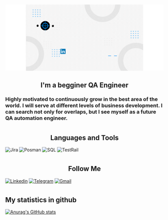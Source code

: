 ![Header](https://github.com/Egyri/Egyri/blob/main/assets/header.gif.gif)

## <center>I'm a begginer QA Engineer</center>
### Highly motivated to continuously grow in the best area of the world. I will serve at different levels of business development. I can search not only for overlaps, but I see myself as a future QA automation engineer.
#

## <center>Languages and Tools
![Jira](https://img.shields.io/badge/-Jira-121212?style=for-the-badge&logo=jira&logoColor=2684FF)
![Posman](https://img.shields.io/badge/-Postman-121212?style=for-the-badge&logo=postman&logoColor=FF6C37)
![SQL](https://img.shields.io/badge/-SQL-121212?style=for-the-badge&logo=mysql&logoColor=007979)
![TestRail](https://img.shields.io/badge/-TestRail-121212?style=for-the-badge&logo=testrail&logoColor=007979)
#
## <center> Follow Me 
[![Linkedin](https://img.shields.io/badge/-Linkedin-121212?style=for-the-badge&logo=linkedin&logoColor=007979)](https://www.linkedin.com/in/egor-ovseannicov/)
[![Telegram](https://img.shields.io/badge/-Telegram-121212?style=for-the-badge&logo=telegram&logoColor=007979)](https://t.me/Egyri)
<a href="mailto:egyri89@gmail.com">![Gmail](https://img.shields.io/badge/-Email-121212?style=for-the-badge&logo=gmail&logoColor=D03F36)</a>
#
## My statistics in github
[![Anurag's GitHub stats](https://github-readme-stats.vercel.app/api?username=egyri&show_icons=true=true&theme=flag-india)](https://github.com/anuraghazra/github-readme-stats)
